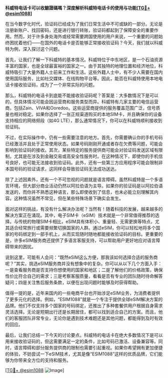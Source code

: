 **科威特电话卡可以收驗證碼嗎？深度解析科威特电话卡的使用与功能[[TG💪+ @esim1088](https://t.me/s/esim1088)]**

在当今数字化时代，验证码已经成为了我们日常生活中不可或缺的一部分。无论是注册新账户、找回密码，还是进行银行转账，验证码都起到了保障安全的重要作用。然而，对于许多身处海外或经常需要跨国使用的用户来说，一个重要的问题始终困扰着他们——在国外的电话卡是否能够正常接收验证码？今天，我们就以科威特为例，深入探讨这个问题。

首先，让我们了解一下科威特的基本情况。科威特位于中东地区，是一个石油资源丰富的国家，也是全球最富裕的国家之一。由于其独特的地理位置和经济地位，科威特吸引了大量外籍人士前来工作和生活。这些外籍人士中，有不少人需要在国内使用国际服务，比如社交媒体、在线购物平台等。因此，能否在科威特使用本地电话卡接收验证码，成为了一个非常实际的问题。

那么，科威特的电话卡到底能不能接收验证码呢？答案是：大多数情况下是可以的，但具体情况可能会因运营商和服务类型而异。科威特有几家主要的电信运营商，包括Zain、VIVA和Ooredoo。这些运营商提供的服务覆盖范围广泛，信号质量也相对稳定。如果你选择了一张正规渠道购买的本地SIM卡，并且确保你的设备支持相应的网络频段（如4G LTE），那么通常情况下，你可以在科威特顺利接收到验证码。

不过，在实际操作中，仍有一些需要注意的地方。首先，你需要确认你的手机号码已经激活并且处于正常使用状态。如果号码刚刚开通或者存在欠费等问题，可能会影响到验证码的接收。其次，某些特定的服务提供商可能会对验证码发送区域有限制，尤其是在涉及到金融交易或高安全性服务时。在这种情况下，即使你的手机信号良好，也可能无法接收到验证码。此外，还有一些第三方应用程序可能会限制非本国号码的验证请求，这同样会导致验证码无法成功送达。

除了上述因素外，还有一个不可忽视的问题就是语言障碍。虽然科威特是一个多语言环境，但大部分商业活动仍然以阿拉伯语为主导。如果你的验证码是以阿拉伯语发送的，而你并不熟悉这种语言，那么即使收到了信息，也未必能立刻理解其内容。这种情况虽然不常见，但在某些特殊场景下确实会发生。

面对这样的挑战，有没有什么解决办法呢？当然有！随着科技的发展，越来越多的解决方案正在涌现。其中，电子SIM卡（eSIM）技术就是一个非常值得推荐的选择。与传统的物理SIM卡相比，eSIM具有体积小、重量轻、无需更换等特点，尤其适合经常旅行或需要频繁切换国家的人群。通过eSIM，你可以轻松地将多个国家的号码绑定到一部手机上，从而实现随时随地都能接收验证码的目标。更重要的是，许多eSIM服务商还提供了多语言客服支持，可以帮助用户更好地应对语言障碍带来的困扰。

说到这里，可能有人会问：“既然eSIM这么方便，那我该如何选择合适的服务商呢？”其实，挑选eSIM服务商并没有想象中的复杂。你可以从以下几个方面入手：一是查看服务商是否支持你想使用的国家和地区；二是了解他们的价格政策，确保性价比符合自己的需求；三是考察客服质量，看看是否有专业的团队随时待命解答疑问；四是关注售后服务条款，以便在出现问题时能够及时获得帮助。

值得一提的是，近年来国内的一些电商平台也开始涉足eSIM业务，为消费者提供了更多元化的选择。例如，“ESIM1088”就是一个专注于提供全球eSIM解决方案的品牌。他们不仅支持多个国家的号码绑定，还推出了多种套餐供用户根据自身需求灵活选择。无论是短期出行还是长期居住，都可以找到适合自己的方案。而且，他们的客服团队非常专业，无论你是遇到技术难题还是其他问题，都能得到及时有效的回应。

最后，让我们总结一下今天的讨论要点。科威特的电话卡在绝大多数情况下是可以用来接收验证码的，但这需要满足一定的条件，比如号码已激活、设备兼容等。同时，语言障碍和部分服务提供商的限制也需要引起重视。如果你希望拥有更加便捷的体验，不妨尝试一下eSIM技术，尤其是像“ESIM1088”这样的优质品牌，它们能够为你带来全方位的支持和服务。

[[TG💪+ @esim1088](https://t.me/s/esim1088) ![Image](https://i.postimg.cc/4NQfJmqS/Snipaste-2025-05-13-00-14-12.png)]